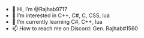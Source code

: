 - 👋 Hi, I’m @Rajhab9717
- 👀 I’m interested in C++, C#, C, CSS, lua
- 🌱 I’m currently learning C#, C++, lua
- 📫 How to reach me on Discord: Gen. Rajhab#1560
